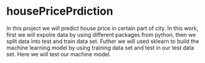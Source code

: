 # housePricePrdiction
In this project we will predict house price in certain part of city. In this work, first we will expolre data by using different packages from python, then we split data into test and train data set. Futher we will used sklearn to build the machine learning model by using training data set and test in our test data set. Here we will test our machine model.
